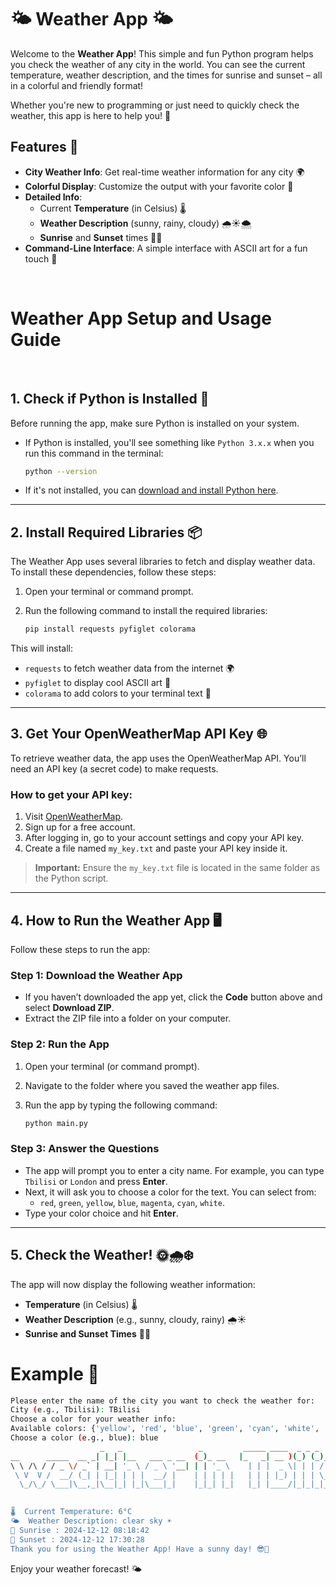 # 🌤️ Weather App 🌤️

Welcome to the **Weather App**! This simple and fun Python program helps you check the weather of any city in the world. You can see the current temperature, weather description, and the times for sunrise and sunset – all in a colorful and friendly format!

Whether you're new to programming or just need to quickly check the weather, this app is here to help you! 🚀

## Features 📜

- **City Weather Info**: Get real-time weather information for any city 🌍
- **Colorful Display**: Customize the output with your favorite color 🌈
- **Detailed Info**:
  - Current **Temperature** (in Celsius) 🌡️
  - **Weather Description** (sunny, rainy, cloudy) 🌧️☀️🌨️
  - **Sunrise** and **Sunset** times 🌅🌄
- **Command-Line Interface**: A simple interface with ASCII art for a fun touch 🎨

<br>

# Weather App Setup and Usage Guide
<br>

## 1. Check if Python is Installed 🐍

Before running the app, make sure Python is installed on your system.

- If Python is installed, you'll see something like `Python 3.x.x` when you run this command in the terminal:

    ```bash
    python --version
    ```

- If it's not installed, you can [download and install Python here](https://www.python.org/downloads/).

---

## 2. Install Required Libraries 📦

The Weather App uses several libraries to fetch and display weather data. To install these dependencies, follow these steps:

1. Open your terminal or command prompt.
2. Run the following command to install the required libraries:

    ```bash
    pip install requests pyfiglet colorama
    ```

This will install:

- `requests` to fetch weather data from the internet 🌍
- `pyfiglet` to display cool ASCII art 🎨
- `colorama` to add colors to your terminal text 🌈

---

## 3. Get Your OpenWeatherMap API Key 🌐

To retrieve weather data, the app uses the OpenWeatherMap API. You’ll need an API key (a secret code) to make requests.

### How to get your API key:

1. Visit [OpenWeatherMap](https://openweathermap.org/).
2. Sign up for a free account.
3. After logging in, go to your account settings and copy your API key.
4. Create a file named `my_key.txt` and paste your API key inside it.

> **Important:** Ensure the `my_key.txt` file is located in the same folder as the Python script.

---

## 4. How to Run the Weather App 🖥️

Follow these steps to run the app:

### Step 1: Download the Weather App

- If you haven’t downloaded the app yet, click the **Code** button above and select **Download ZIP**. 
- Extract the ZIP file into a folder on your computer.

### Step 2: Run the App

1. Open your terminal (or command prompt).
2. Navigate to the folder where you saved the weather app files.
3. Run the app by typing the following command:

    ```bash
    python main.py
    ```

### Step 3: Answer the Questions

- The app will prompt you to enter a city name. For example, you can type `Tbilisi` or `London` and press **Enter**.
- Next, it will ask you to choose a color for the text. You can select from:
  - `red`, `green`, `yellow`, `blue`, `magenta`, `cyan`, `white`.
- Type your color choice and hit **Enter**.

---

## 5. Check the Weather! 🌞🌧️❄️

The app will now display the following weather information:

- **Temperature** (in Celsius) 🌡️
- **Weather Description** (e.g., sunny, cloudy, rainy) 🌧️☀️
- **Sunrise and Sunset Times** 🌅🌄

# Example 📝
```bash
Please enter the name of the city you want to check the weather for:
City (e.g., Tbilisi): TBilisi
Choose a color for your weather info:
Available colors: {'yellow', 'red', 'blue', 'green', 'cyan', 'white', 'magenta'}
Choose a color (e.g., blue): blue
                    _   _                 _         _____ ____  _ _ _     _ 
__      _____  __ _| |_| |__   ___ _ __  (_)_ __   |_   _| __ )(_) (_)___(_)
\ \ /\ / / _ \/ _` | __| '_ \ / _ \ '__| | | '_ \    | | |  _ \| | | / __| |
 \ V  V /  __/ (_| | |_| | | |  __/ |    | | | | |   | | | |_) | | | \__ \ |
  \_/\_/ \___|\__,_|\__|_| |_|\___|_|    |_|_| |_|   |_| |____/|_|_|_|___/_|
                                                                            

🌡️  Current Temperature: 6°C
🌤️  Weather Description: clear sky ☀️
🌅 Sunrise : 2024-12-12 08:18:42
🌄 Sunset : 2024-12-12 17:30:28
Thank you for using the Weather App! Have a sunny day! 😎🌈

```
Enjoy your weather forecast! 🌤️
